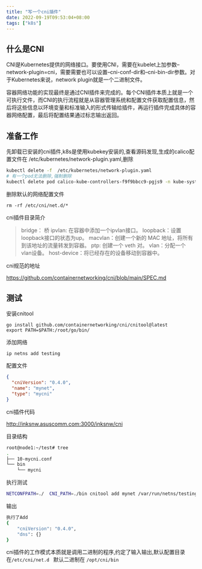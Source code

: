 ```yaml
---
title: "写一个cni插件"
date: 2022-09-19T09:53:04+08:00
tags: ["k8s"]
---
```


## 什么是CNI

CNI是Kubernetes提供的网络接口。要使用CNI，需要在kubelet上加参数–network-plugin=cni，需要需要也可以设置–cni-conf-dir和–cni-bin-dir参数。对于Kubernetes来说，network plugin就是一个二进制文件。



容器网络功能的实现最终是通过CNI插件来完成的。每个CNI插件本质上就是一个可执行文件，而CNI的执行流程就是从容器管理系统和配置文件获取配置信息，然后将这些信息以环境变量和标准输入的形式传输给插件，再运行插件完成具体的容器网络配置，最后将配置结果通过标志输出返回。

## 准备工作

先卸载已安装的cni插件,k8s是使用kubekey安装的,查看源码发现,生成的calico配置文件在 /etc/kubernetes/network-plugin.yaml,删除

```bash
kubectl delete -f  /etc/kubernetes/network-plugin.yaml
# 有一个pod无法删除,强制删除
kubectl delete pod calico-kube-controllers-f9f9bbcc9-pgjs9 -n kube-system --force --grace-period=0
```

删除默认的网络配置文件

```
rm -rf /etc/cni/net.d/*
```
cni插件目录简介
> bridge： 桥 
> ipvlan: 在容器中添加一个ipvlan接口。
> loopback：设置loopback接口的状态为up。
> macvlan：创建一个新的 MAC 地址，将所有到该地址的流量转发到容器。
> ptp: 创建一个 veth 对。
> vlan：分配一个vlan设备。
> host-device：将已经存在的设备移动到容器中。

cni规范的地址

 https://github.com/containernetworking/cni/blob/main/SPEC.md

## 测试

安装cnitool

```
go install github.com/containernetworking/cni/cnitool@latest
export PATH=$PATH:/root/go/bin/
```

添加网络

```
ip netns add testing
```

配置文件

```json
{
  "cniVersion": "0.4.0",
  "name": "mynet",
  "type": "mycni"
}
```

cni插件代码

http://inksnw.asuscomm.com:3000/inksnw/cni

目录结构

```bash
root@node1:~/test# tree
.
├── 10-mycni.conf
└── bin
    └── mycni
```

执行测试

```bash
NETCONFPATH=./  CNI_PATH=./bin cnitool add mynet /var/run/netns/testing
```

输出

```bash
执行了Add
{
    "cniVersion": "0.4.0",
    "dns": {}
}
```

cni插件的工作模式本质就是调用二进制的程序,约定了输入输出,默认配置目录在`/etc/cni/net.d ` 默认二进制在 `/opt/cni/bin`

